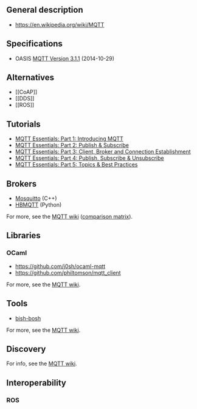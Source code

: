 General description
-------------------

* https://en.wikipedia.org/wiki/MQTT

Specifications
--------------

* OASIS [MQTT Version 3.1.1](http://docs.oasis-open.org/mqtt/mqtt/v3.1.1/mqtt-v3.1.1.html)
  (2014-10-29)

Alternatives
------------

* [[CoAP]]
* [[DDS]]
* [[ROS]]

Tutorials
---------

* [MQTT Essentials: Part 1: Introducing MQTT](http://www.hivemq.com/blog/mqtt-essentials-part-1-introducing-mqtt)
* [MQTT Essentials: Part 2: Publish & Subscribe](http://www.hivemq.com/blog/mqtt-essentials-part2-publish-subscribe)
* [MQTT Essentials: Part 3: Client, Broker and Connection Establishment](http://www.hivemq.com/blog/mqtt-essentials-part-3-client-broker-connection-establishment)
* [MQTT Essentials: Part 4: Publish, Subscribe & Unsubscribe](http://www.hivemq.com/blog/mqtt-essentials-part-4-mqtt-publish-subscribe-unsubscribe)
* [MQTT Essentials: Part 5: Topics & Best Practices](http://www.hivemq.com/blog/mqtt-essentials-part-5-mqtt-topics-best-practices)

Brokers
-------

* [Mosquitto](http://mosquitto.org/) (C++)
* [HBMQTT](https://github.com/beerfactory/hbmqtt) (Python)

For more, see the [MQTT wiki](https://github.com/mqtt/mqtt.github.io/wiki/servers)
([comparison matrix](https://github.com/mqtt/mqtt.github.io/wiki/server-support)).

Libraries
---------

### OCaml

* https://github.com/j0sh/ocaml-mqtt
* https://github.com/philtomson/mqtt_client

For more, see the [MQTT wiki](https://github.com/mqtt/mqtt.github.io/wiki/libraries).

Tools
-----

* [bish-bosh](https://github.com/raphaelcohn/bish-bosh)

For more, see the [MQTT wiki](https://github.com/mqtt/mqtt.github.io/wiki/tools).

Discovery
---------

For info, see the [MQTT wiki](https://github.com/mqtt/mqtt.github.io/wiki/broker_auto-discovery).

Interoperability
----------------

### ROS
